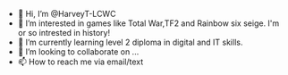 - 👋 Hi, I’m @HarveyT-LCWC
- 👀 I’m interested in games like Total War,TF2 and Rainbow six seige. I'm or so intrested in history!
- 🌱 I’m currently learning level 2 diploma in digital and IT skills.
- 💞️ I’m looking to collaborate on ...
- 📫 How to reach me via email/text

<!---
HarveyT-LCWC/HarveyT-LCWC is a ✨ special ✨ repository because its `README.md` (this file) appears on your GitHub profile.
You can click the Preview link to take a look at your changes.
--->
